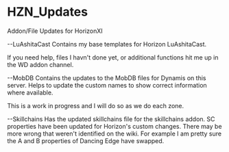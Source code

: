 # HZN_Updates
Addon/File Updates for HorizonXI

--LuAshitaCast
   Contains my base templates for Horizon LuAshitaCast. 
  
   If you need help, files I havn't done yet, or additional functions hit me up in the WD addon channel. 
  
 --MobDB
   Contains the updates to the MobDB files for Dynamis on this server. Helps to update the custom names to show correct information where available.
   
   This is a work in progress and I will do so as we do each zone. 
   
 --Skillchains
   Has the updated skillchains file for the skillchains addon. SC properties have been updated for Horizon's custom changes. 
   There may be more wrong that weren't identified on the wiki. For example I am pretty sure the A and B properties of Dancing Edge have swapped.
